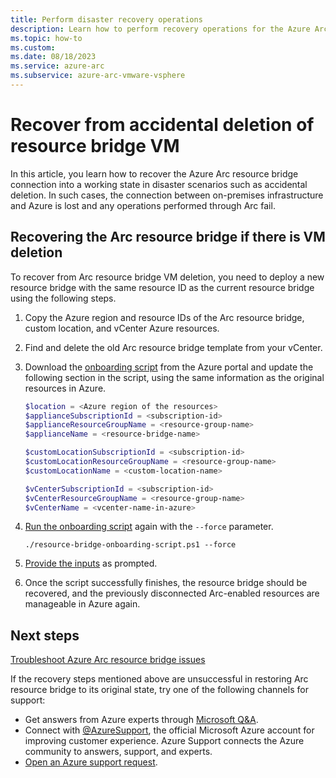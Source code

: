 ```yaml
---
title: Perform disaster recovery operations
description: Learn how to perform recovery operations for the Azure Arc resource bridge VM in Azure Arc-enabled VMware vSphere disaster scenarios.
ms.topic: how-to 
ms.custom:
ms.date: 08/18/2023
ms.service: azure-arc
ms.subservice: azure-arc-vmware-vsphere
---
```


# Recover from accidental deletion of resource bridge VM

In this article, you learn how to recover the Azure Arc resource bridge connection into a working state in disaster scenarios such as accidental deletion. In such cases, the connection between on-premises infrastructure and Azure is lost and any operations performed through Arc fail.

## Recovering the Arc resource bridge if there is VM deletion

To recover from Arc resource bridge VM deletion, you need to deploy a new resource bridge with the same resource ID as the current resource bridge using the following steps.

1. Copy the Azure region and resource IDs of the Arc resource bridge, custom location, and vCenter Azure resources.

2. Find and delete the old Arc resource bridge template from your vCenter.

3. Download the [onboarding script](../vmware-vsphere/quick-start-connect-vcenter-to-arc-using-script.md#download-the-onboarding-script) from the Azure portal and update the following section in the script, using the same information as the original resources in Azure.

    ```powershell
    $location = <Azure region of the resources>
    $applianceSubscriptionId = <subscription-id>
    $applianceResourceGroupName = <resource-group-name>
    $applianceName = <resource-bridge-name>
    
    $customLocationSubscriptionId = <subscription-id>
    $customLocationResourceGroupName = <resource-group-name>
    $customLocationName = <custom-location-name>
    
    $vCenterSubscriptionId = <subscription-id>
    $vCenterResourceGroupName = <resource-group-name>
    $vCenterName = <vcenter-name-in-azure>
    ```

4. [Run the onboarding script](../vmware-vsphere/quick-start-connect-vcenter-to-arc-using-script.md#run-the-script) again with the `--force` parameter.

    ``` powershell-interactive
    ./resource-bridge-onboarding-script.ps1 --force
    ```

5. [Provide the inputs](../vmware-vsphere/quick-start-connect-vcenter-to-arc-using-script.md#inputs-for-the-script) as prompted.

6. Once the script successfully finishes, the resource bridge should be recovered, and the previously disconnected Arc-enabled resources are manageable in Azure again.

## Next steps

[Troubleshoot Azure Arc resource bridge issues](../resource-bridge/troubleshoot-resource-bridge.md)

If the recovery steps mentioned above are unsuccessful in restoring Arc resource bridge to its original state, try one of the following channels for support:

- Get answers from Azure experts through [Microsoft Q&A](/answers/topics/azure-arc.html).
- Connect with [@AzureSupport](https://twitter.com/azuresupport), the official Microsoft Azure account for improving customer experience. Azure Support connects the Azure community to answers, support, and experts.
- [Open an Azure support request](../../azure-portal/supportability/how-to-create-azure-support-request.md).
